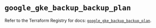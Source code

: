 # `google_gke_backup_backup_plan`

Refer to the Terraform Registry for docs: [`google_gke_backup_backup_plan`](https://registry.terraform.io/providers/hashicorp/google-beta/6.39.0/docs/resources/google_gke_backup_backup_plan).
